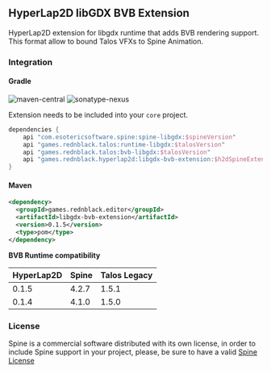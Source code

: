 ## HyperLap2D libGDX BVB Extension

HyperLap2D extension for libgdx runtime that adds BVB rendering support. This format allow to bound Talos VFXs to Spine Animation.

### Integration

#### Gradle
![maven-central](https://img.shields.io/maven-central/v/games.rednblack.hyperlap2d/libgdx-bvb-extension?color=blue&label=release)
![sonatype-nexus](https://img.shields.io/nexus/s/games.rednblack.hyperlap2d/libgdx-bvb-extension?label=snapshot&server=https%3A%2F%2Foss.sonatype.org)

Extension needs to be included into your `core` project.
```groovy
dependencies {
    api "com.esotericsoftware.spine:spine-libgdx:$spineVersion"
    api "games.rednblack.talos:runtime-libgdx:$talosVersion"
    api "games.rednblack.talos:bvb-libgdx:$talosVersion"
    api "games.rednblack.hyperlap2d:libgdx-bvb-extension:$h2dSpineExtension"
}
```

#### Maven
```xml
<dependency>
  <groupId>games.rednblack.editor</groupId>
  <artifactId>libgdx-bvb-extension</artifactId>
  <version>0.1.5</version>
  <type>pom</type>
</dependency>
```

**BVB Runtime compatibility**

| HyperLap2D | Spine | Talos Legacy |
|------------|-------|--------------|
| 0.1.5      | 4.2.7 | 1.5.1        |
| 0.1.4      | 4.1.0 | 1.5.0        |

### License
Spine is a commercial software distributed with its own license, in order to include Spine support in your project, please, be sure to have a valid [Spine License](https://github.com/EsotericSoftware/spine-runtimes)